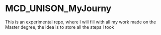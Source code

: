 # MCD_UNISON_MyJourny
This is an experimental repo, where I will fill with all my work made on the Master degree, the idea is to store all the steps I took
